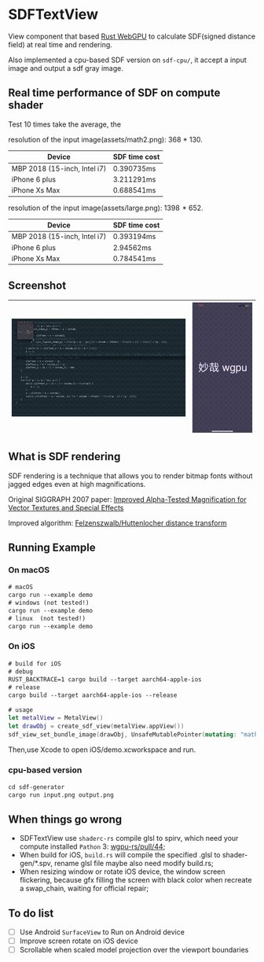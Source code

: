 # SDFTextView
View component that based [Rust WebGPU](https://github.com/gfx-rs/wgpu-rs) to calculate SDF(signed distance field) at real time and rendering.

Also implemented a cpu-based SDF version on ```sdf-cpu/```, it accept a input image and output a sdf gray image.

## Real time performance of SDF on compute shader
Test 10 times take the average, the  
<p></p>
resolution of the input image(assets/math2.png): 368 * 130.

Device | SDF time cost
--------- | -------------
MBP 2018 (15-inch, Intel i7) |  0.390735ms
iPhone 6 plus  | 3.211291ms
iPhone Xs Max   | 0.688541ms

<p></p>
resolution of the input image(assets/large.png): 1398  * 652.

Device | SDF time cost
--------- | -------------
MBP 2018 (15-inch, Intel i7) |  0.393194ms
iPhone 6 plus  | 2.94562ms
iPhone Xs Max   | 0.784541ms

## Screenshot

| ![macOS gif](screenshot/macOS_gif.gif) | ![iPhone gif](screenshot/iPhone.gif) |
| --------- | ------------- |


## What is SDF rendering 
SDF rendering is a technique that allows you to render bitmap fonts without jagged edges even at high magnifications. 

Original SIGGRAPH 2007 paper: [Improved Alpha-Tested Magnification for Vector Textures and Special Effects](https://steamcdn-a.akamaihd.net/apps/valve/2007/SIGGRAPH2007_AlphaTestedMagnification.pdf)

Improved algorithm: [Felzenszwalb/Huttenlocher distance transform](http://cs.brown.edu/people/pfelzens/papers/dt-final.pdf)

## Running Example
### On macOS
```
# macOS
cargo run --example demo
# windows (not tested!)
cargo run --example demo
# linux  (not tested!)
cargo run --example demo
```
### On iOS 
```
# build for iOS
# debug 
RUST_BACKTRACE=1 cargo build --target aarch64-apple-ios
# release
cargo build --target aarch64-apple-ios --release
```

```swift
# usage
let metalView = MetalView()
let drawObj = create_sdf_view(metalView.appView())
sdf_view_set_bundle_image(drawObj, UnsafeMutablePointer(mutating: "math0.png"))
```

Then,use Xcode to open iOS/demo.xcworkspace and run.

### cpu-based version
```
cd sdf-generator
cargo run input.png output.png
```

## When things go wrong
- SDFTextView use ```shaderc-rs``` compile glsl to spirv, which need your compute installed ```Pathon``` 3: [wgpu-rs/pull/44](https://github.com/gfx-rs/wgpu-rs/pull/44);
- When build for iOS, ```build.rs``` will compile the specified .glsl to shader-gen/*.spv, rename glsl file maybe also need modify build.rs;
- When resizing window or rotate iOS device, the window screen flickering, because gfx filling the screen with black color when recreate a swap_chain, waiting for official repair;



## To do list
- [ ] Use Android ```SurfaceView``` to Run on Android device
- [ ] Improve screen rotate on iOS device
- [ ] Scrollable when scaled model projection  over the viewport boundaries
